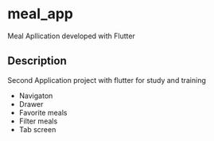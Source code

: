# meal_app

Meal Apllication developed with Flutter

## Description

Second Application project with flutter for study and training

- Navigaton
- Drawer
- Favorite meals
- Filter meals
- Tab screen
